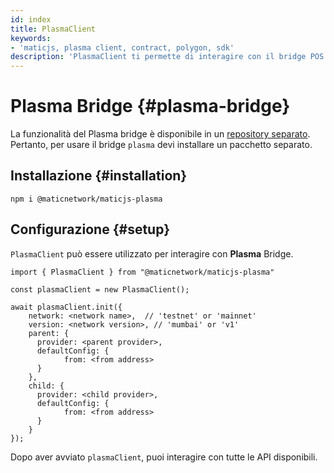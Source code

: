 ```yaml
---
id: index
title: PlasmaClient
keywords:
- 'maticjs, plasma client, contract, polygon, sdk'
description: 'PlasmaClient ti permette di interagire con il bridge POS.'
---
```


# Plasma Bridge {#plasma-bridge}

La funzionalità del Plasma bridge è disponibile in un [repository separato](https://github.com/maticnetwork/maticjs-plasma). Pertanto, per usare il bridge `plasma` devi installare un pacchetto separato.

## Installazione {#installation}

```
npm i @maticnetwork/maticjs-plasma
```

## Configurazione {#setup}

`PlasmaClient` può essere utilizzato per interagire con **Plasma** Bridge.

```
import { PlasmaClient } from "@maticnetwork/maticjs-plasma"

const plasmaClient = new PlasmaClient();

await plasmaClient.init({
    network: <network name>,  // 'testnet' or 'mainnet'
    version: <network version>, // 'mumbai' or 'v1'
    parent: {
      provider: <parent provider>,
      defaultConfig: {
            from: <from address>
      }
    },
    child: {
      provider: <child provider>,
      defaultConfig: {
            from: <from address>
      }
    }
});

```

Dopo aver avviato `plasmaClient`, puoi interagire con tutte le API disponibili.

